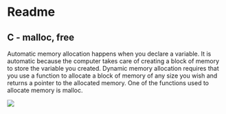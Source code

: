 <h1>Readme</h1>
<h2>C - malloc, free</h2>
<p>Automatic memory allocation happens when you declare a variable. It is automatic because the computer takes care of creating a block of memory to store the variable you created. Dynamic memory allocation requires that you use a function to allocate a block of memory of any size you wish and returns a pointer to the allocated memory. One of the functions used to allocate memory is malloc.</p>
<a href="https://www.holbertonschool.com/"><img src="https://www.holbertonschool.com/assets/holberton-logo-1cc451260ca3cd297def53f2250a9794810667c7ca7b5fa5879a569a457bf16f.png" /></a>

